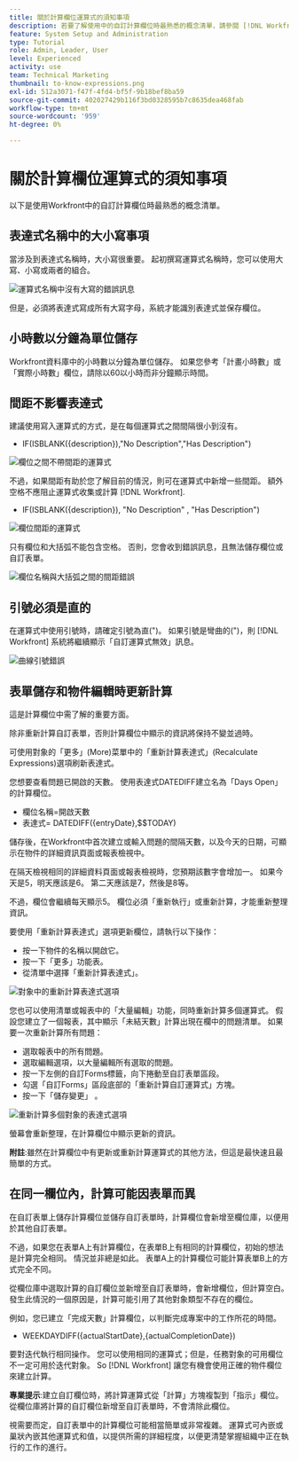 ```yaml
---
title: 關於計算欄位運算式的須知事項
description: 若要了解使用中的自訂計算欄位時最熟悉的概念清單，請參閱 [!DNL Workfront].
feature: System Setup and Administration
type: Tutorial
role: Admin, Leader, User
level: Experienced
activity: use
team: Technical Marketing
thumbnail: to-know-expressions.png
exl-id: 512a3071-f47f-4fd4-bf5f-9b18bef8ba59
source-git-commit: 402027429b116f3bd0328595b7c8635dea468fab
workflow-type: tm+mt
source-wordcount: '959'
ht-degree: 0%

---
```


# 關於計算欄位運算式的須知事項

以下是使用Workfront中的自訂計算欄位時最熟悉的概念清單。

## 表達式名稱中的大小寫事項

當涉及到表達式名稱時，大小寫很重要。 起初撰寫運算式名稱時，您可以使用大寫、小寫或兩者的組合。

![運算式名稱中沒有大寫的錯誤訊息](assets/ttk-casingmatters01.png)

但是，必須將表達式寫成所有大寫字母，系統才能識別表達式並保存欄位。



## 小時數以分鐘為單位儲存

Workfront資料庫中的小時數以分鐘為單位儲存。 如果您參考「計畫小時數」或「實際小時數」欄位，請除以60以小時而非分鐘顯示時間。

## 間距不影響表達式

建議使用寫入運算式的方式，是在每個運算式之間間隔很小到沒有。

* IF(ISBLANK({description}),&quot;No Description&quot;,&quot;Has Description&quot;)

![欄位之間不帶間距的運算式](assets/spacing01.png)

不過，如果間距有助於您了解目前的情況，則可在運算式中新增一些間距。 額外空格不應阻止運算式收集或計算 [!DNL Workfront].

* IF(ISBLANK({description}), &quot;No Description&quot; , &quot;Has Description&quot;)

![欄位間距的運算式](assets/spacing02.png)

只有欄位和大括弧不能包含空格。 否則，您會收到錯誤訊息，且無法儲存欄位或自訂表單。

![欄位名稱與大括弧之間的間距錯誤](assets/spacing03.png)

## 引號必須是直的

在運算式中使用引號時，請確定引號為直(&quot;)。 如果引號是彎曲的(&quot;)，則 [!DNL Workfront] 系統將繼續顯示「自訂運算式無效」訊息。

![曲線引號錯誤](assets/curvedquotes01.png)

## 表單儲存和物件編輯時更新計算

這是計算欄位中需了解的重要方面。

除非重新計算自訂表單，否則計算欄位中顯示的資訊將保持不變並過時。

可使用對象的「更多」(More)菜單中的「重新計算表達式」(Recalculate Expressions)選項刷新表達式。

您想要查看問題已開啟的天數。 使用表達式DATEDIFF建立名為「Days Open」的計算欄位。

* 欄位名稱=開啟天數
* 表達式= DATEDIFF({entryDate},$$TODAY)

儲存後，在Workfront中首次建立或輸入問題的間隔天數，以及今天的日期，可顯示在物件的詳細資訊頁面或報表檢視中。

在隔天檢視相同的詳細資料頁面或報表檢視時，您預期該數字會增加一。 如果今天是5，明天應該是6。 第二天應該是7，然後是8等。

不過，欄位會繼續每天顯示5。 欄位必須「重新執行」或重新計算，才能重新整理資訊。

要使用「重新計算表達式」選項更新欄位，請執行以下操作：

* 按一下物件的名稱以開啟它。
* 按一下「更多」功能表。
* 從清單中選擇「重新計算表達式」。

![對象中的重新計算表達式選項](assets/recalculate01.png)

您也可以使用清單或報表中的「大量編輯」功能，同時重新計算多個運算式。 假設您建立了一個報表，其中顯示「未結天數」計算出現在欄中的問題清單。 如果要一次重新計算所有問題：

* 選取報表中的所有問題。
* 選取編輯選項，以大量編輯所有選取的問題。
* 按一下左側的自訂Forms標籤，向下捲動至自訂表單區段。
* 勾選「自訂Forms」區段底部的「重新計算自訂運算式」方塊。
* 按一下「儲存變更」 。

![重新計算多個對象的表達式選項](assets/recalculate02.png)

螢幕會重新整理，在計算欄位中顯示更新的資訊。

**附註**:雖然在計算欄位中有更新或重新計算運算式的其他方法，但這是最快速且最簡單的方式。

## 在同一欄位內，計算可能因表單而異

在自訂表單上儲存計算欄位並儲存自訂表單時，計算欄位會新增至欄位庫，以便用於其他自訂表單。

不過，如果您在表單A上有計算欄位，在表單B上有相同的計算欄位，初始的想法是計算完全相同。 情況並非總是如此。 表單A上的計算欄位可能計算表單B上的方式完全不同。

從欄位庫中選取計算的自訂欄位並新增至自訂表單時，會新增欄位，但計算空白。 發生此情況的一個原因是，計算可能引用了其他對象類型不存在的欄位。

例如，您已建立「完成天數」計算欄位，以判斷完成專案中的工作所花的時間。

* WEEKDAYDIFF({actualStartDate},{actualCompletionDate})

要對迭代執行相同操作。 您可以使用相同的運算式；但是，任務對象的可用欄位不一定可用於迭代對象。 So [!DNL Workfront] 讓您有機會使用正確的物件欄位來建立計算。

**專業提示**:建立自訂欄位時，將計算運算式從「計算」方塊複製到「指示」欄位。 從欄位庫將計算的自訂欄位新增至自訂表單時，不會清除此欄位。

視需要而定，自訂表單中的計算欄位可能相當簡單或非常複雜。 運算式可內嵌或巢狀內嵌其他運算式和值，以提供所需的詳細程度，以便更清楚掌握組織中正在執行的工作的進行。

<!--Depending on the need, calculated fields in custom forms can be quite simple or very complex. Expressions can embed, or nest, other expressions and values to provide the level of detail needed to get a better picture of what is going on with the work being done at your organization. 

Most of the examples and exercises in this course have been relatively simple to provide a base understanding of the expressions most commonly used and how to build those expressions in a custom calculated field. 

Now you’re ready to start building your own calculated custom fields.-->
